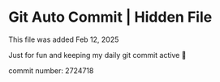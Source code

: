 # Git Auto Commit | Hidden File

This file was added Feb 12, 2025

Just for fun and keeping my daily git commit active 🤪

commit number: 2724718
